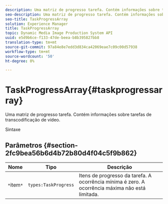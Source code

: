 ```yaml
---
description: Uma matriz de progresso tarefa. Contém informações sobre tarefas de transcodificação de vídeo.
seo-description: Uma matriz de progresso tarefa. Contém informações sobre tarefas de transcodificação de vídeo.
seo-title: TaskProgressArray
solution: Experience Manager
title: TaskProgressArray
topic: Dynamic Media Image Production System API
uuid: e5d9b6ce-f133-47de-beea-b8b395827bb8
translation-type: tm+mt
source-git-commit: 97a84e8e7edd3d834ca42069eae7c09c00d57938
workflow-type: tm+mt
source-wordcount: '50'
ht-degree: 0%

---
```



# TaskProgressArray{#taskprogressarray}

Uma matriz de progresso tarefa. Contém informações sobre tarefas de transcodificação de vídeo.

Sintaxe

## Parâmetros {#section-2fc9bea56b6d4b72b80d4f04c5f9b862}

| Nome | Tipo | Descrição |
|---|---|---|
| `*`item`*` | `types:TaskProgress` | Itens de progresso da tarefa. A ocorrência mínima é zero. A ocorrência máxima não está limitada. |

